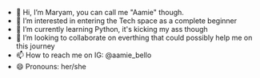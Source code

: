 - 👋 Hi, I’m Maryam, you can call me "Aamie" though.
- 👀 I’m interested in entering the Tech space as a complete beginner
- 🌱 I’m currently learning Python, it's kicking my ass though
- 💞️ I’m looking to collaborate on everthing that could possibly help me on this journey
- 📫 How to reach me on IG: @aamie_bello
- 😄 Pronouns: her/she


<!---
aamie-bello/aamie-bello is a ✨ special ✨ repository because its `README.md` (this file) appears on your GitHub profile.
You can click the Preview link to take a look at your changes.
--->
